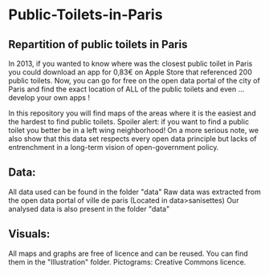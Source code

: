 # Public-Toilets-in-Paris
## Repartition of public toilets in Paris
In 2013, if you wanted to know where was the closest public toilet in Paris you could download an app for 0,83€ on Apple Store that referenced 200 public toilets. Now, you can go for free on the open data portal of the city of Paris and find the exact location of ALL of the public toilets and even ... develop your own apps !

In this repository you will find maps of the areas where it is the easiest and the hardest to find public toilets. Spoiler alert: if you want to find a public toilet you better be in a left wing neighborhood!
On a more serious note, we also show that this data set respects every open data principle but lacks of entrenchment in a long-term vision of open-government policy.
## Data:
All data used can be found in the folder "data"
Raw data was extracted from the open data portal of ville de paris (Located in data>sanisettes)
Our analysed data is also present in the folder "data"

## Visuals:
All maps and graphs are free of licence and can be reused. You can find them in the "Illustration" folder.
Pictograms: Creative Commons licence.
